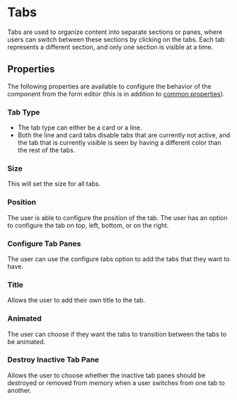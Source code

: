 # Tabs

Tabs are used to organize content into separate sections or panes, where users can switch between these sections by clicking on the tabs. Each tab represents a different section, and only one section is visible at a time.

[//]: # '<iframe width="100%" height="500" src="https://pd-docs-adminportal-test.shesha.dev/shesha/forms-designer/?id=41d541dc-75c9-4436-ad41-3b39ea828efb" title="Tabs Component" ></iframe>'

## Properties

The following properties are available to configure the behavior of the component from the form editor (this is in addition to [common properties](/docs/front-end-basics/form-components/common-component-properties)).

### Tab Type

- The tab type can either be a card or a line.
- Both the line and card tabs disable tabs that are currently not active, and the tab that is currently visible is seen by having a different color than the rest of the tabs.

### Size
 This will set the size for all tabs.

### Position
 The user is able to configure the position of the tab. The user has an option to configure the tab on top, left, bottom, or on the right.

### Configure Tab Panes
 The user can use the configure tabs option to add the tabs that they want to have.

  <!-- ![Configure Tab Panes]() -->

### Title
 Allows the user to add their own title to the tab.

### Animated
 The user can choose if they want the tabs to transition between the tabs to be animated.

### Destroy Inactive Tab Pane
 Allows the user to choose whether the inactive tab panes should be destroyed or removed from memory when a user switches from one tab to another.
